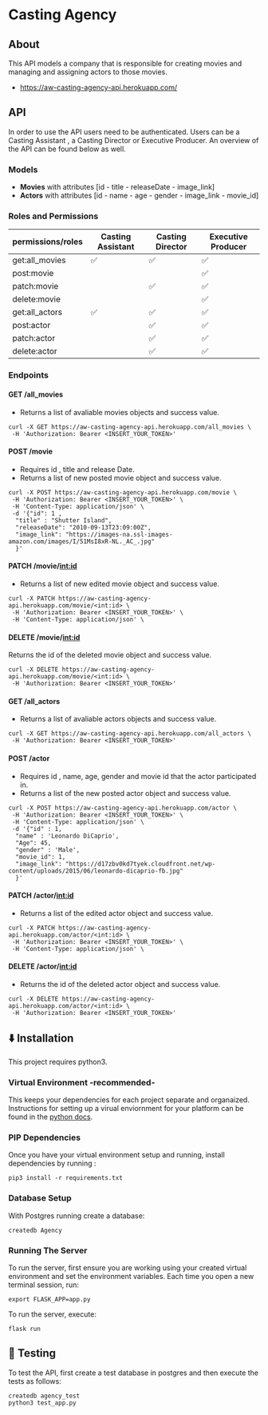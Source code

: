 # Casting Agency
## About
This API models a company that is responsible for creating movies and managing and assigning actors to those movies. 
- https://aw-casting-agency-api.herokuapp.com/
## API
In order to use the API users need to be authenticated. 
Users can be a Casting Assistant , a Casting Director or Executive Producer. An overview of the API can be found below as well. 
### Models 
- **Movies** with attributes [id - title - releaseDate - image_link]
- **Actors** with attributes [id - name - age - gender - image_link - movie_id]


### Roles and Permissions 

permissions/roles  | Casting Assistant | Casting Director | Executive Producer
------------- | ------------- | ------------- | -------------
get:all_movies  | :white_check_mark: | :white_check_mark: |:white_check_mark: 
post:movie  |  | | :white_check_mark:
patch:movie  |  | :white_check_mark:|:white_check_mark: 
delete:movie  |  | | :white_check_mark:
get:all_actors  | :white_check_mark: | :white_check_mark: | :white_check_mark:
post:actor  |   |:white_check_mark: |:white_check_mark:
patch:actor  |   | :white_check_mark:|:white_check_mark:
delete:actor  |   |:white_check_mark: |:white_check_mark:


### Endpoints
#### GET /all_movies
  * Returns a list of avaliable movies objects and success value.
  ```
  curl -X GET https://aw-casting-agency-api.herokuapp.com/all_movies \
   -H 'Authorization: Bearer <INSERT_YOUR_TOKEN>'
  ```
#### POST /movie
  * Requires id , title and release Date.
  * Returns a list of new posted movie object and success value.
  ```
  curl -X POST https://aw-casting-agency-api.herokuapp.com/movie \
   -H 'Authorization: Bearer <INSERT_YOUR_TOKEN>' \
   -H 'Content-Type: application/json' \
   -d '{"id": 1 ,
    "title" : "Shutter Island",
    "releaseDate": "2010-09-13T23:09:00Z",
    "image_link": "https://images-na.ssl-images-amazon.com/images/I/51MsI8xR-NL._AC_.jpg"
    }'
  ```
#### PATCH /movie/<int:id>
  * Returns a list of new edited movie object and success value.
  ```
  curl -X PATCH https://aw-casting-agency-api.herokuapp.com/movie/<int:id> \
   -H 'Authorization: Bearer <INSERT_YOUR_TOKEN>' \
   -H 'Content-Type: application/json' \
  ```
#### DELETE /movie/<int:id>
  Returns the id of the deleted movie object and success value.
  ```
  curl -X DELETE https://aw-casting-agency-api.herokuapp.com/movie/<int:id> \
   -H 'Authorization: Bearer <INSERT_YOUR_TOKEN>'
  ```
#### GET /all_actors
  * Returns a list of avaliable actors objects and success value.
  ```
  curl -X GET https://aw-casting-agency-api.herokuapp.com/all_actors \
   -H 'Authorization: Bearer <INSERT_YOUR_TOKEN>'
  ```
#### POST /actor
  * Requires id , name, age, gender and movie id that the actor participated in.
  * Returns a list of the new posted actor object and success value.
  ```
  curl -X POST https://aw-casting-agency-api.herokuapp.com/actor \
   -H 'Authorization: Bearer <INSERT_YOUR_TOKEN>' \
   -H 'Content-Type: application/json' \
   -d '{"id" : 1,
    "name" : 'Leonardo DiCaprio',
    "Age": 45,
    "gender" : 'Male',
    "movie_id": 1,
    "image_link": "https://d17zbv0kd7tyek.cloudfront.net/wp-content/uploads/2015/06/leonardo-dicaprio-fb.jpg"
    }'
  ```
#### PATCH /actor/<int:id>
  * Returns a list of the edited actor object and success value.
  ```
  curl -X PATCH https://aw-casting-agency-api.herokuapp.com/actor/<int:id> \
   -H 'Authorization: Bearer <INSERT_YOUR_TOKEN>' \
   -H 'Content-Type: application/json' \
  ```
#### DELETE /actor/<int:id>
  * Returns the id of the deleted actor object and success value.
  ```
  curl -X DELETE https://aw-casting-agency-api.herokuapp.com/actor/<int:id> \
   -H 'Authorization: Bearer <INSERT_YOUR_TOKEN>'
  ```


## :arrow_down: Installation
This project requires python3.
### Virtual Environment  -recommended-
This keeps your dependencies for each project separate and organaized. Instructions for setting up a virual enviornment for your platform can be found in the [python docs](https://packaging.python.org/guides/installing-using-pip-and-virtual-environments/).
### PIP Dependencies
Once you have your virtual environment setup and running, install dependencies by running :
```
pip3 install -r requirements.txt
```
### Database Setup
With Postgres running create a database:
```
createdb Agency
```
### Running The Server
To run the server, first ensure you are working using your created virtual environment and set the environment variables.
Each time you open a new terminal session, run:
```
export FLASK_APP=app.py
```
To run the server, execute:
```
flask run 
```
## :construction: Testing
To test the API, first create a test database in postgres and then execute the tests as follows:
```
createdb agency_test
python3 test_app.py
```



